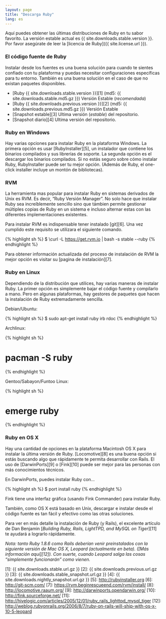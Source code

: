 ```yaml
---
layout: page
title: "Descarga Ruby"
lang: es
---
```


Aquí puedes obtener las últimas distribuciones de Ruby en tu sabor
favorito. La versión estable actual es {{ site.downloads.stable.version }}.
Por favor asegúrate de leer la [licencia de Ruby]({{ site.license.url }}).

### El código fuente de Ruby

Instalar desde los fuentes es una buena solución para cuando te sientes
confiado con tu plataforma y puedas necesitar configuraciones
específicas para tu entorno. También es una buena solución en el caso de
que no existan paquetes disponibles.

* [Ruby {{ site.downloads.stable.version }}][1]
  (md5:&nbsp;{{ site.downloads.stable.md5.gz }}) Versión Estable (*recomendada*)
* [Ruby {{ site.downloads.previous.version }}][2]
  (md5:&nbsp;{{ site.downloads.previous.md5.gz }}) Versión Estable
* [Snapshot estable][3] Ultima versión (*estable*) del repositorio.
* [Snapshot diario][4] Ultima versión del repositorio.

### Ruby en Windows

Hay varias opciones para instalar Ruby en la plataforma Windows. La
primera opción es usar [RubyInstaller][5], un instalador que contiene
los binarios compilados y sus librerías de soporte. La segunda opción es
el descargar los binarios compilados. Si no estás seguro sobre cómo
instalar Ruby, RubyInstaller puede ser tu mejor opción. (Además de Ruby,
el one-click installer incluye un montón de bibliotecas).

### RVM

La herramienta mas popular para instalar Ruby en sistemas derivados de
Unix es RVM. Es decir, “Ruby Versión Manager”. No solo hace que instalar
Ruby sea increíblemente sencillo sino que támbien permite gestionar
múltiples copias de Ruby en un sistema e incluso alternar estas con las
diferentes implementaciones existentes.

Para instalar RVM es indispensable tener instalado [git][6]. Una vez
cumplido este requisito se utilizara el siguiente comando.

{% highlight sh %}
$ \curl -L https://get.rvm.io | bash -s stable --ruby
{% endhighlight %}

Para obtener información actualizada del proceso de instalación de RVM
la mejor opción es visitar su [pagina de instalación][7].

### Ruby en Linux

Dependiendo de la distribución que utilices, hay varias maneras de
instalar Ruby. La primer opción es simplemente bajar el código fuente y
compilarlo a mano. Pero en algunas plataformas, hay gestores de paquetes
que hacen la instalación de Ruby extremadamente sencilla.

Debian/Ubuntu:

{% highlight sh %}
$ sudo apt-get install ruby irb rdoc
{% endhighlight %}

Archlinux:

{% highlight sh %}
# pacman -S ruby
{% endhighlight %}

Gentoo/Sabayon/Funtoo Linux:

{% highlight sh %}
# emerge ruby
{% endhighlight %}

### Ruby en OS X

Hay una cantidad de opciones en la plataforma Macintosh OS X para
instalar la última versión de Ruby. [Locomotive][8] es una buena opción
si estás buscando algo que rápidamente te permita desarrollar con Rails.
El uso de [DarwinPorts][9] o [Fink][10] puede ser mejor para las
personas con más conocimientos técnicos.

En DarwinPorts, puedes instalar Ruby con…

{% highlight sh %}
$ port install ruby
{% endhighlight %}

Fink tiene una interfaz gráfica (usando Fink Commander) para instalar
Ruby.

También, como OS X está basado en Unix, descargar e instalar desde el
código fuente es tan fácil y efectivo como las otras soluciones.

Para ver en más detalle la instalación de Ruby (y Rails), el excelente
artículo de Dan Benjamin [*Building Ruby, Rails, LightTPD, and MySQL on
Tiger*][11] te ayudará a lograrlo rápidamente.

*Nota: tanto Ruby 1.8.6 como Rails deberían venir preinstalados con la
siguiente versión de Mac OS X, Leopard (actualmente en beta). ([Más
información aquí][12]). Con suerte, cuando Leopard salga las cosas
“simplemente funcionarán” como vienen.*



[1]: {{ site.downloads.stable.url.gz }}
[2]: {{ site.downloads.previous.url.gz }}
[3]: {{ site.downloads.stable_snapshot.url.gz }}
[4]: {{ site.downloads.nightly_snapshot.url.gz }}
[5]: http://rubyinstaller.org
[6]: http://git-scm.com/
[7]: https://rvm.beginrescueend.com/rvm/install/
[8]: http://locomotive.raaum.org/
[9]: http://darwinports.opendarwin.org/
[10]: http://fink.sourceforge.net/
[11]: http://hivelogic.com/articles/2005/12/01/ruby_rails_lighttpd_mysql_tiger
[12]: http://weblog.rubyonrails.org/2006/8/7/ruby-on-rails-will-ship-with-os-x-10-5-leopard
